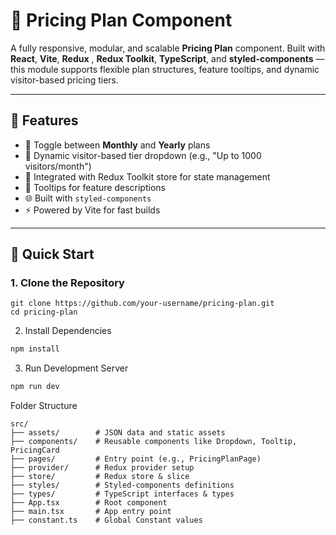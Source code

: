 # 💸 Pricing Plan Component

A fully responsive, modular, and scalable **Pricing Plan** component. Built with **React**, **Vite**, **Redux** , **Redux Toolkit**, **TypeScript**, and **styled-components** — this module supports flexible plan structures, feature tooltips, and dynamic visitor-based pricing tiers.

---
## 🧩 Features

- 🎯 Toggle between **Monthly** and **Yearly** plans
- 👥 Dynamic visitor-based tier dropdown (e.g., "Up to 1000 visitors/month")
- 🧠 Integrated with Redux Toolkit store for state management
- 📝 Tooltips for feature descriptions
- 🌐 Built with `styled-components`
- ⚡ Powered by Vite for fast builds

---

## 🚀 Quick Start

### 1. Clone the Repository
  
    git clone https://github.com/your-username/pricing-plan.git
    cd pricing-plan
2. Install Dependencies
```bash
npm install
```
3. Run Development Server
 ```bash
npm run dev 
```
Folder Structure

    src/
    ├── assets/        # JSON data and static assets
    ├── components/    # Reusable components like Dropdown, Tooltip, PricingCard
    ├── pages/         # Entry point (e.g., PricingPlanPage)
    ├── provider/      # Redux provider setup
    ├── store/         # Redux store & slice
    ├── styles/        # Styled-components definitions
    ├── types/         # TypeScript interfaces & types
    ├── App.tsx        # Root component
    ├── main.tsx       # App entry point
    ├── constant.ts    # Global Constant values

